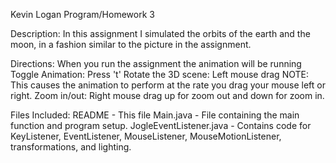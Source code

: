 Kevin Logan
Program/Homework 3

Description: In this assignment I simulated the orbits of the earth 
and the moon, in a fashion similar to the picture in the assignment.

Directions:
When you run the assignment the animation will be running
	Toggle Animation: Press 't'
	Rotate the 3D scene: Left mouse drag
		NOTE: This causes the animation to perform at the rate you drag your mouse left or right.
	Zoom in/out: Right mouse drag up for zoom out and down for zoom in. 
	

 
 Files Included:
 	README - This file
 	Main.java - File containing the main function and program setup.
 	JogleEventListener.java - Contains code for KeyListener, EventListener, 
 							  MouseListener, MouseMotionListener, transformations,
 							  and lighting.